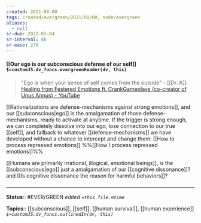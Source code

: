 ```yaml
---
created: 2021-08-08
tags: created/evergreen/2021/08/08, node/evergreen
aliases:
  - null
sr-due: 2022-03-04
sr-interval: 86
sr-ease: 270
---
```


#### [[Our ego is our subconscious defense of our self]] `$=customJS.dv_funcs.evergreenHeader(dv, this)`

> "Ego is when your sense of self comes from the outside" - [[Dr. K]]
> [Healing from Festered Emotions ft. CrankGameplays (co-creator of Unus Annus) - YouTube](https://youtu.be/sXGhT4pJcj8?t=5255)

[[Rationalizations are defense-mechanisms against strong emotions]], and our [[subconscious|ego]] is the amalgamation of those defense-mechanisms, ready to activate at anytime. If the trigger is strong enough, we can completely dissolve into our ego, lose connection to our true [[self]], and fallback to whatever [[defense-mechanisms]] we have developed without a chance to intercept and change them: [[How to process repressed emotions]]
 %%[[How I process repressed emotions]]%%

[[Humans are primarily irrational, illogical, emotional beings]], is the [[subconscious|ego]] just a amalgamation of our [[cognitive dissonance]]? and [[Is cognitive dissonance the reason for harmful behaviors]]?

### <hr class="footnote"/>

**Status**:: #EVER/GREEN 
*edited `=this.file.mtime`*

**Topics**:: [[subconscious]], [[self]], [[human survival]], [[human experience]]
*`$=customJS.dv_funcs.outlinedIn(dv, this)`*

